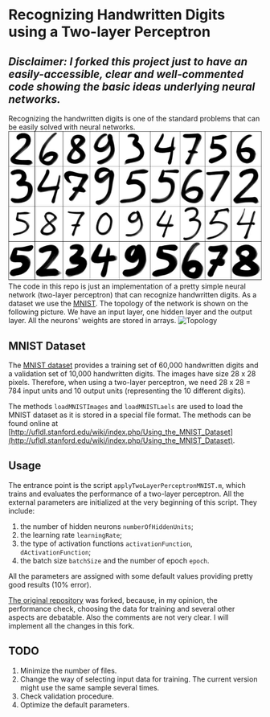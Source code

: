 # Recognizing Handwritten Digits using a Two-layer Perceptron

## *Disclaimer: I forked this project just to have an easily-accessible, clear and well-commented code showing the basic ideas underlying neural networks.*

Recognizing the handwritten digits is one of the standard problems that can be easily solved with neural networks. 
![HandwrittenDigits](pictures/handwritten_digits.jpg)
The code in this repo is just an implementation of a pretty simple neural network (two-layer perceptron) that can recognize handwritten digits. As a dataset we use the [MNIST](http://yann.lecun.com/exdb/mnist/). The topology of the network is shown on the following picture. We have an input layer, one hidden layer and the output layer. All the neurons' weights are stored in arrays. ![Topology](pictures/Tow-layer-Perceptron.png)

## MNIST Dataset

The [MNIST dataset](http://yann.lecun.com/exdb/mnist/) provides a training set of 60,000 handwritten digits and a validation set of 10,000 handwritten digits. The images have size 28 x 28 pixels. Therefore, when using a two-layer perceptron, we need 28 x 28 = 784 input units and 10 output units (representing the 10 different digits).

The methods `loadMNISTImages` and `loadMNISTLaels` are used to load the MNIST dataset as it is stored in a special file format. The methods can be found online at [http://ufldl.stanford.edu/wiki/index.php/Using_the_MNIST_Dataset](http://ufldl.stanford.edu/wiki/index.php/Using_the_MNIST_Dataset).

## Usage

The entrance point is the script `applyTwoLayerPerceptronMNIST.m`, which trains and evaluates the performance of a two-layer perceptron. All the external parameters are initialized at the very beginning of this script. They include:

1. the number of hidden neurons `numberOfHiddenUnits`;
2. the learning rate `learningRate`;
3. the type of activation functions `activationFunction`, `dActivationFunction`;
4. the batch size `batchSize` and the number of epoch `epoch`.

All the parameters are assigned with some default values providing pretty good results (10% error).

[The original repository](https://github.com/davidstutz/matlab-mnist-two-layer-perceptron) was forked, because, in my opinion, the performance check, choosing the data for training and several other aspects are debatable. Also the comments are not very clear. I will implement all the changes in this fork.

## TODO

1. Minimize the number of files.
2. Change the way of selecting input data for training. The current version might use the same sample several times.
3. Check validation procedure.
4. Optimize the default parameters.
